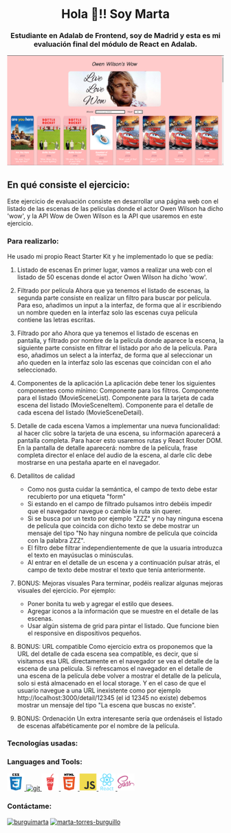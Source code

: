 
<h1 align="center">Hola 👋!! Soy Marta</h1>
<h3 align="center">Estudiante en Adalab de Frontend, soy de Madrid y esta es mi evaluación final del módulo de React en Adalab.</h3>

![plot](./src/images/PageWow.png)

## En qué consiste el ejercicio:

Este ejercicio de evaluación consiste en desarrollar una página web con el listado de las escenas de las películas donde el
actor Owen Wilson ha dicho 'wow', y la API Wow de Owen Wilson es la API que usaremos en este ejercicio.

### Para realizarlo:
He usado mi propio React Starter Kit y he implementado lo que se pedía:

1. Listado de escenas
En primer lugar, vamos a realizar una web con el listado de 50 escenas donde el actor Owen Wilson ha
dicho 'wow'.

2. Filtrado por película
Ahora que ya tenemos el listado de escenas, la segunda parte consiste en realizar un filtro para buscar por
película. Para eso, añadimos un input a la interfaz, de forma que al ir escribiendo un nombre queden en la
interfaz solo las escenas cuya película contiene las letras escritas.

3. Filtrado por año
Ahora que ya tenemos el listado de escenas en pantalla, y filtrado por nombre de la película donde aparece
la escena, la siguiente parte consiste en filtrar el listado por año de la película. Para eso, añadimos un
select a la interfaz, de forma que al seleccionar un año queden en la interfaz solo las escenas que
coincidan con el año seleccionado.

4. Componentes de la aplicación
La aplicación debe tener los siguientes componentes como mínimo:
Componente para los filtros.
Componente para el listado (MovieSceneList).
Componente para la tarjeta de cada escena del listado (MovieSceneItem).
Componente para el detalle de cada escena del listado (MovieSceneDetail).

5. Detalle de cada escena
Vamos a implementar una nueva funcionalidad: al hacer clic sobre la tarjeta de una escena, su información
aparecerá a pantalla completa. Para hacer esto usaremos rutas y React Router DOM. En la pantalla de
detalle aparecerá:
nombre de la película,
frase completa
director
el enlace del audio de la escena, al darle clic debe mostrarse en una pestaña aparte en el navegador.

6. Detallitos de calidad
    * Como nos gusta cuidar la semántica, el campo de texto debe estar recubierto por una etiqueta "form"
    * Si estando en el campo de filtrado pulsamos intro debéis impedir que el navegador navegue o cambie
    la ruta sin querer.
    * Si se busca por un texto por ejemplo "ZZZ" y no hay ninguna escena de película que coincida con
    dicho texto se debe mostrar un mensaje del tipo "No hay ninguna nombre de película que coincida
    con la palabra ZZZ".
    * El filtro debe filtrar independientemente de que la usuaria introduzca el texto en mayúsuclas o
    minúsculas. 
    * Al entrar en el detalle de un escena y a continuación pulsar atrás, el campo de texto debe mostrar el
    texto que tenía anteriormente.

7. BONUS: Mejoras visuales
Para terminar, podéis realizar algunas mejoras visuales del ejercicio. Por ejemplo:
    * Poner bonita tu web y agregar el estilo que desees.
    * Agregar iconos a la información que se muestre en el detalle de las escenas.
    * Usar algún sistema de grid para pintar el listado.
    Que funcione bien el responsive en dispositivos pequeños.

8. BONUS: URL compatible
Como ejercicio extra os proponemos que la URL del detalle de cada escena sea compatible, es decir,
que si visitamos esa URL directamente en el navegador se vea el detalle de la escena de una película.
Si refrescamos el navegador en el detalle de una escena de la película debe volver a mostrar el
detalle de la película, solo si está almacenado en el local storage.
Y en el caso de que el usuario navegue a una URL inexistente como por ejemplo
http://localhost:3000/detail/12345 (el id 12345 no existe) debemos mostrar un mensaje
del tipo "La escena que buscas no existe".

9. BONUS: Ordenación
Un extra interesante sería que ordenáseis el listado de escenas alfabéticamente por el nombre de la
película.

### Tecnologías usadas:

<h3 align="left">Languages and Tools:</h3>
<p align="left"> <a href="https://www.w3schools.com/css/" target="_blank" rel="noreferrer"> <img src="https://raw.githubusercontent.com/devicons/devicon/master/icons/css3/css3-original-wordmark.svg" alt="css3" width="40" height="40"/> </a> <a href="https://git-scm.com/" target="_blank" rel="noreferrer"> <img src="https://www.vectorlogo.zone/logos/git-scm/git-scm-icon.svg" alt="git" width="40" height="40"/> </a> <a href="https://gulpjs.com" target="_blank" rel="noreferrer"> <img src="https://raw.githubusercontent.com/devicons/devicon/master/icons/gulp/gulp-plain.svg" alt="gulp" width="40" height="40"/> </a> <a href="https://www.w3.org/html/" target="_blank" rel="noreferrer"> <img src="https://raw.githubusercontent.com/devicons/devicon/master/icons/html5/html5-original-wordmark.svg" alt="html5" width="40" height="40"/> </a> <a href="https://developer.mozilla.org/en-US/docs/Web/JavaScript" target="_blank" rel="noreferrer"> <img src="https://raw.githubusercontent.com/devicons/devicon/master/icons/javascript/javascript-original.svg" alt="javascript" width="40" height="40"/> </a> <a href="https://reactjs.org/" target="_blank" rel="noreferrer"> <img src="https://raw.githubusercontent.com/devicons/devicon/master/icons/react/react-original-wordmark.svg" alt="react" width="40" height="40"/> </a> <a href="https://sass-lang.com" target="_blank" rel="noreferrer"> <img src="https://raw.githubusercontent.com/devicons/devicon/master/icons/sass/sass-original.svg" alt="sass" width="40" height="40"/> </a> </p>



<h3 align="left">Contáctame:</h3>
<p align="left">
<a href="https://twitter.com/burguimarta" target="blank"><img align="center" src="https://raw.githubusercontent.com/rahuldkjain/github-profile-readme-generator/master/src/images/icons/Social/twitter.svg" alt="burguimarta" height="30" width="40" /></a>
<a href="https://linkedin.com/in/marta-torres-burguillo" target="blank"><img align="center" src="https://raw.githubusercontent.com/rahuldkjain/github-profile-readme-generator/master/src/images/icons/Social/linked-in-alt.svg" alt="marta-torres-burguillo" height="30" width="40" /></a>
</p>


